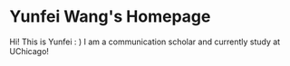 # Yunfei Wang's Homepage
Hi! This is Yunfei : )
I am a communication scholar and currently study at UChicago!